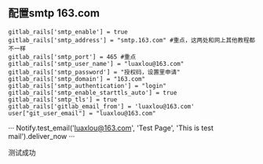 ## 配置smtp 163.com



```
gitlab_rails['smtp_enable'] = true
gitlab_rails['smtp_address'] = "smtp.163.com" #重点，这两处和网上其他教程都不一样
gitlab_rails['smtp_port'] = 465 #重点
gitlab_rails['smtp_user_name'] = "luaxlou@163.com"
gitlab_rails['smtp_password'] = "授权码，设置里申请"
gitlab_rails['smtp_domain'] = "163.com"
gitlab_rails['smtp_authentication'] = "login"
gitlab_rails['smtp_enable_starttls_auto'] = true
gitlab_rails['smtp_tls'] = true
gitlab_rails['gitlab_email_from'] = 'luaxlou@163.com'
user["git_user_email"] = "luaxlou@163.com"
```



···
Notify.test_email('luaxlou@163.com', 'Test Page', 'This is test mail').deliver_now
···


测试成功